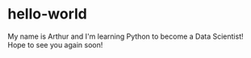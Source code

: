 # hello-world
My name is Arthur and I'm learning Python to become a Data Scientist!
Hope to see you again soon!
